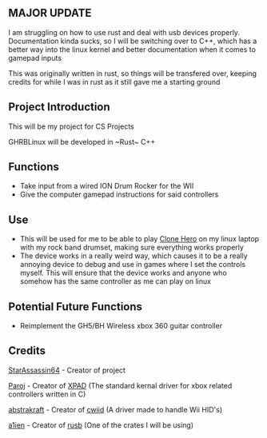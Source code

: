 

## MAJOR UPDATE ##
I am struggling on how to use rust and deal with usb devices properly. Documentation kinda sucks, so I will be switching over to C++, which has a better way into the linux kernel and better documentation when it comes to gamepad inputs

This was originally written in rust, so things will be transfered over, keeping credits for while I was in rust as it still gave me a starting ground

## Project Introduction ##
This will be my project for CS Projects

GHRBLinux will be developed in ~Rust~ C++

## Functions ##

* Take input from a wired ION Drum Rocker for the WII
* Give the computer gamepad instructions for said controllers

## Use ##

* This will be used for me to be able to play [Clone Hero](https://www.clonehero.net) on my linux laptop with my rock band drumset, making sure everything works properly
* The device works in a really weird way, which causes it to be a really annoying device to debug and use in games where I set the controls myself. This will ensure that the device works and anyone who somehow has the same controller as me can
play on linux

## Potential Future Functions ##
* Reimplement the GH5/BH Wireless xbox 360 guitar controller

## Credits ##

[StarAssassin64](https://github.com/starassassin64) - Creator of project

[Paroj](https://github.com/paroj) - Creator of [XPAD](https://github.com/paroj/xpad) (The standard kernal driver for xbox related controllers written in C)

[abstrakraft](https://github.com/abstrakraft) - Creator of [cwiid](https://github.com/abstrakraft/cwiid) (A driver made to handle Wii HID's)

[a1ien](https://github.com/a1ien) - Creator of [rusb](https://github.com/a1ien/rusb) (One of the crates I will be using)
